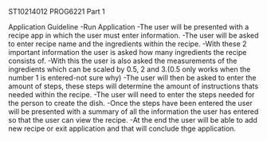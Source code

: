 ST10214012
PROG6221
Part 1

Application Guideline
-Run Application
-The user will be presented with a recipe app in which the user must enter information.
-The user will be asked to enter recipe name and the ingredients within the recipe.
-With these 2 important information the user is asked how many ingredients the recipe consists of.
-With this the user is also asked the measurements of the ingredients which can be scaled by 0.5, 2 and 3.(0.5 only works when the number 1 is entered-not sure why)
-The user will then be asked to enter the amount of steps, these steps will determine the amount of instructions thats needed within the recipe.
-The user will need to enter the steps needed for the person to create the dish.
-Once the steps have been entered the user will be presented with a summary of all the information the user has entered so that the user can view the recipe.
-At the end the user will be able to add new recipe or exit application and that will conclude thge application.
